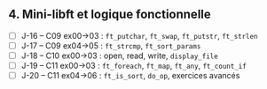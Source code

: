 ## 4. **Mini-libft et logique fonctionnelle**

* [ ] J-16 – C09 ex00→03 : `ft_putchar`, `ft_swap`, `ft_putstr`, `ft_strlen`
* [ ] J-17 – C09 ex04→05 : `ft_strcmp`, `ft_sort_params`
* [ ] J-18 – C10 ex00→03 : open, read, write, `display_file`
* [ ] J-19 – C11 ex00→03 : `ft_foreach`, `ft_map`, `ft_any`, `ft_count_if`
* [ ] J-20 – C11 ex04→06 : `ft_is_sort`, `do_op`, exercices avancés
